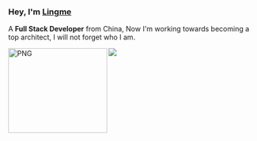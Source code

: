 ### Hey, I'm [Lingme](https://lingmin.me/)

A <b>Full Stack Developer</b> from China, Now I'm working towards becoming a top architect, I will not forget who I am.

<img align="left" width="200" height="172" alt="PNG" src="https://my-blog-oss.oss-cn-hangzhou.aliyuncs.com/uPic/github-resume-image4.png" />

![](https://github-readme-stats.vercel.app/api?username=lingme&show_icons=false&hide_border=true)
